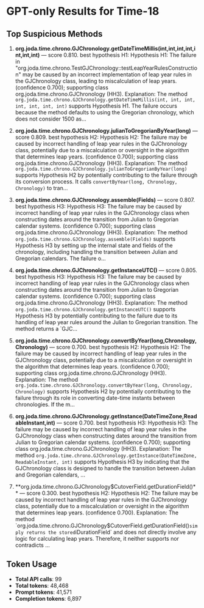 # GPT-only Results for Time-18

## Top Suspicious Methods

1. **org.joda.time.chrono.GJChronology.getDateTimeMillis(int,int,int,int,int,int,int)** — score 0.810. best hypothesis H1: Hypothesis H1: The failure in "org.joda.time.chrono.TestGJChronology::testLeapYearRulesConstruction" may be caused by an incorrect implementation of leap year rules in the GJChronology class, leading to miscalculation of leap years. (confidence 0.700); supporting class org.joda.time.chrono.GJChronology (HH3).
    Explanation: The method `org.joda.time.chrono.GJChronology.getDateTimeMillis(int, int, int, int, int, int, int)` supports Hypothesis H1. The failure occurs because the method defaults to using the Gregorian chronology, which does not consider 1500 as...

2. **org.joda.time.chrono.GJChronology.julianToGregorianByYear(long)** — score 0.809. best hypothesis H2: Hypothesis H2: The failure may be caused by incorrect handling of leap year rules in the GJChronology class, potentially due to a miscalculation or oversight in the algorithm that determines leap years. (confidence 0.700); supporting class org.joda.time.chrono.GJChronology (HH3).
    Explanation: The method `org.joda.time.chrono.GJChronology.julianToGregorianByYear(long)` supports Hypothesis H2 by potentially contributing to the failure through its conversion process. It calls `convertByYear(long, Chronology, Chronology)` to tran...

3. **org.joda.time.chrono.GJChronology.assemble(Fields)** — score 0.807. best hypothesis H3: Hypothesis H3: The failure may be caused by incorrect handling of leap year rules in the GJChronology class when constructing dates around the transition from Julian to Gregorian calendar systems. (confidence 0.700); supporting class org.joda.time.chrono.GJChronology (HH3).
    Explanation: The method `org.joda.time.chrono.GJChronology.assemble(Fields)` supports Hypothesis H3 by setting up the internal state and fields of the chronology, including handling the transition between Julian and Gregorian calendars. The failure o...

4. **org.joda.time.chrono.GJChronology.getInstanceUTC()** — score 0.805. best hypothesis H3: Hypothesis H3: The failure may be caused by incorrect handling of leap year rules in the GJChronology class when constructing dates around the transition from Julian to Gregorian calendar systems. (confidence 0.700); supporting class org.joda.time.chrono.GJChronology (HH3).
    Explanation: The method `org.joda.time.chrono.GJChronology.getInstanceUTC()` supports Hypothesis H3 by potentially contributing to the failure due to its handling of leap year rules around the Julian to Gregorian transition. The method returns a `GJC...

5. **org.joda.time.chrono.GJChronology.convertByYear(long,Chronology,Chronology)** — score 0.700. best hypothesis H2: Hypothesis H2: The failure may be caused by incorrect handling of leap year rules in the GJChronology class, potentially due to a miscalculation or oversight in the algorithm that determines leap years. (confidence 0.700); supporting class org.joda.time.chrono.GJChronology (HH3).
    Explanation: The method `org.joda.time.chrono.GJChronology.convertByYear(long, Chronology, Chronology)` supports Hypothesis H2 by potentially contributing to the failure through its role in converting date-time instants between chronologies. If the m...

6. **org.joda.time.chrono.GJChronology.getInstance(DateTimeZone,ReadableInstant,int)** — score 0.700. best hypothesis H3: Hypothesis H3: The failure may be caused by incorrect handling of leap year rules in the GJChronology class when constructing dates around the transition from Julian to Gregorian calendar systems. (confidence 0.700); supporting class org.joda.time.chrono.GJChronology (HH3).
    Explanation: The method `org.joda.time.chrono.GJChronology.getInstance(DateTimeZone, ReadableInstant, int)` supports Hypothesis H3 by indicating that the GJChronology class is designed to handle the transition between Julian and Gregorian calendars, ...

7. **org.joda.time.chrono.GJChronology$CutoverField.getDurationField()** — score 0.300. best hypothesis H2: Hypothesis H2: The failure may be caused by incorrect handling of leap year rules in the GJChronology class, potentially due to a miscalculation or oversight in the algorithm that determines leap years. (confidence 0.700).
    Explanation: The method `org.joda.time.chrono.GJChronology$CutoverField.getDurationField()` simply returns the stored `iDurationField` and does not directly involve any logic for calculating leap years. Therefore, it neither supports nor contradicts ...


## Token Usage

- **Total API calls**: 99
- **Total tokens**: 48,468
- **Prompt tokens**: 41,571
- **Completion tokens**: 6,897
